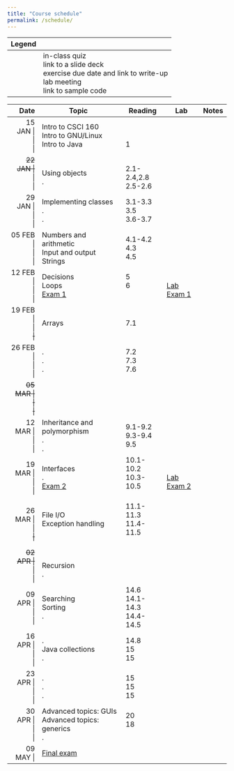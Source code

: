 ```yaml
---
title: "Course schedule"
permalink: /schedule/
---
```


| Legend |   |
| -----: | - |
| <span class="far fa-fw fa-question-circle"></span><br><span class="far fa-fw fa-file-powerpoint"></span><br><span class="fas fa-fw fa-pencil-alt"></span><br><span class="fas fa-fw fa-flask"></span><br><span class="fab fa-fw fa-github"></span> | in-class quiz<br>link to a slide deck<br>exercise due date and link to write-up<br>lab meeting<br>link to sample code |

| Date                             | Topic                                                    | Reading                          | Lab                                                                                      | Notes                                                        |
| -------------------------------: | -------------------------------------------------------- | -------------------------------- | ---------------------------------------------------------------------------------------- | ------------------------------------------------------------ |
| 15 JAN \|<br>\|<br>\|            | Intro to CSCI 160<br>Intro to GNU/Linux<br>Intro to Java | <br><br>1                        | <span class="fas fa-fw fa-flask"></span><br><br>                                         | <br>[<span class="far fa-fw fa-file-powerpoint"></span>][INTRO]<br>[<span class="far fa-fw fa-file-powerpoint"></span>][JAVA] |
| <del>22 JAN \|</del><br>\|<br>\| | <br>Using objects<br>.                                   | <br>2.1-2.4,2.8<br>2.5-2.6       | <span class="fas fa-fw fa-flask"></span><br><span class="fas fa-fw fa-flask"></span><br> | <br>[<span class="far fa-fw fa-file-powerpoint"></span>][METHODS+CLASSES] [<span class="fab fa-fw fa-github"></span>][METHODS+CLASSES-GH]<br>[<span class="far fa-fw fa-question-circle"></span>][Quiz 1] |
| 29 JAN \|<br>\|<br>\|            | Implementing classes<br>.<br>.                           | 3.1-3.3<br>3.5<br>3.6-3.7        | <span class="fas fa-fw fa-flask"></span><br><br>                                         | <br>[<span class="far fa-fw fa-file-powerpoint"></span>][CLASSES] [<span class="fab fa-fw fa-github"></span>][CLASSES-GH]<br>&nbsp; |
| 05 FEB \|<br>\|<br>\|            | Numbers and arithmetic<br>Input and output<br>Strings    | 4.1-4.2<br>4.3<br>4.5            | <span class="fas fa-fw fa-flask"></span><br><br>                                         | <br><br>[<span class="far fa-fw fa-question-circle"></span>][Quiz 2] |
| 12 FEB \|<br>\|<br>\|            | Decisions<br>Loops<br>[Exam 1]                           | 5<br>6<br>&nbsp;                 | <span class="fas fa-fw fa-flask"></span><br>[Lab Exam 1]<br>                             |  |
| 19 FEB \|<br>\|<br><del>\|</del> | <br>Arrays<br>&nbsp;                                     | <br>7.1<br>&nbsp;                | <span class="fas fa-fw fa-flask"></span><br><span class="fas fa-fw fa-flask"></span><br> |  |
| 26 FEB \|<br>\|<br>\|            | .<br>.<br>.                                              | 7.2<br>7.3<br>7.6                | <span class="fas fa-fw fa-flask"></span><br><span class="fas fa-fw fa-flask"></span><br> | <br><br>[<span class="far fa-fw fa-question-circle"></span>][Quiz 3] |
| <del>05 MAR \|<br>\|<br>\|</del> |                                                          |                                  |                                                                                          | [<span class="far fa-fw fa-file-powerpoint"></span>][INHERITANCE]<br><br>&nbsp; |
| 12 MAR \|<br>\|<br>\|            | Inheritance and polymorphism<br>.<br>.                   | 9.1-9.2<br>9.3-9.4<br>9.5        | <span class="fas fa-fw fa-flask"></span><br><span class="fas fa-fw fa-flask"></span><br> | <br>[<span class="fab fa-fw fa-github"></span>][INHERITANCE-GH]<br>[<span class="far fa-fw fa-question-circle"></span>][Quiz 4] |
| 19 MAR \|<br>\|<br>\|            | Interfaces<br>.<br>[Exam 2]                              | 10.1-10.2<br>10.3-10.5<br>&nbsp; | <span class="fas fa-fw fa-flask"></span><br>[Lab Exam 2]<br>                             |  |
| 26 MAR \|<br>\|<br><del>\|</del> | File I/O<br>Exception handling<br>&nbsp;                 | 11.1-11.3<br>11.4-11.5<br>&nbsp; | <span class="fas fa-fw fa-flask"></span><br><span class="fas fa-fw fa-flask"></span><br> | [<span class="far fa-fw fa-file-powerpoint"></span>][FILE-IO] [<span class="fab fa-fw fa-github"></span>][FILE-IO-GH]<br><br>&nbsp; |
| <del>02 APR \|</del><br>\|<br>\| | <br>Recursion<br>.                                       |                                  | <span class="fas fa-fw fa-flask"></span><br><span class="fas fa-fw fa-flask"></span><br> |  |
| 09 APR \|<br>\|<br>\|            | Searching<br>Sorting<br>.                                | 14.6<br>14.1-14.3<br>14.4-14.5   | <span class="fas fa-fw fa-flask"></span><br><span class="fas fa-fw fa-flask"></span><br> | [<span class="far fa-fw fa-question-circle"></span>][Quiz 5]<br><br>&nbsp; |
| 16 APR \|<br>\|<br>\|            | .<br>Java collections<br>.                               | 14.8<br>15<br>15                 | <span class="fas fa-fw fa-flask"></span><br><span class="fas fa-fw fa-flask"></span><br> | [<span class="far fa-fw fa-question-circle"></span>][Quiz 6]<br><br>&nbsp; |
| 23 APR \|<br>\|<br>\|            | .<br>.<br>.                                              | 15<br>15<br>15                   | <span class="fas fa-fw fa-flask"></span><br><br>                                         | <br><br>[<span class="far fa-fw fa-question-circle"></span>][Quiz 7] |
| 30 APR \|<br>\|<br>\|            | Advanced topics: GUIs<br>Advanced topics: generics<br>.  | 20<br>18<br>&nbsp;               | <span class="fas fa-fw fa-flask"></span><br><span class="fas fa-fw fa-flask"></span><br> |  |
| 09 MAY \|                        | [Final exam]                                             |                                  |                                                                                          |  |

[Quiz 1]: https://csbsju.instructure.com/courses/9283/assignments/72848
[Quiz 2]: https://csbsju.instructure.com/courses/9283/assignments/72849
[Quiz 3]: https://csbsju.instructure.com/courses/9283/assignments/72850
[Quiz 4]: https://csbsju.instructure.com/courses/9283/assignments/72851
[Quiz 5]: https://csbsju.instructure.com/courses/9283/assignments/72852
[Quiz 6]: https://csbsju.instructure.com/courses/9283/assignments/72853
[Quiz 7]: https://csbsju.instructure.com/courses/9283/assignments/73439
[Exam 1]: https://csbsju.instructure.com/courses/9283/assignments/72823
[Exam 2]: https://csbsju.instructure.com/courses/9283/assignments/72824
[Final exam]: https://csbsju.instructure.com/courses/9283/assignments/72821
[Lab Exam 1]: https://csbsju.instructure.com/courses/9283/assignments/72843
[Lab Exam 2]: https://csbsju.instructure.com/courses/9283/assignments/72844
[Lab Exam 3]: https://csbsju.instructure.com/courses/9283/assignments/72845
[EX1]: ../exercises/1/
[EX2]: ../exercises/2/
[EX3]: ../exercises/3/
[INTRO]: ../assets/slides/intro/slides.pptx
[JAVA]:  ../assets/slides/java/slides.pptx
[METHODS+CLASSES]:    ../assets/slides/methods+classes/slides.pptx
[METHODS+CLASSES-GH]: ../sample-code#methodsclasses
[CLASSES]:    ../assets/slides/classes/slides.pptx
[CLASSES-GH]: ../sample-code#classes
[INHERITANCE]: ../assets/slides/inheritance/slides.pptx
[INHERITANCE-GH]: ../sample-code#inheritance
[FILE-IO]: ../assets/slides/file-io/slides.pptx
[FILE-IO-GH]: ../sample-code#file-io
